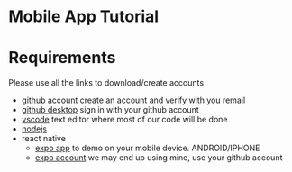 # Mobile App Tutorial

# Requirements 
Please use all the links to download/create accounts
  * [github account](https://github.com/join?source=header-home) create an account and verify with you remail
  * [github desktop](https://desktop.github.com/) sign in with your github account
  * [vscode](https://code.visualstudio.com/download) text editor where most of our code will be done
  * [nodejs](https://nodejs.org/en/download/)
  * react native
    * [expo app](https://expo.io/tools#client) to demo on your mobile device. ANDROID/IPHONE
    * [expo account](https://expo.io/signup) we may end up using mine, use your github account
    
